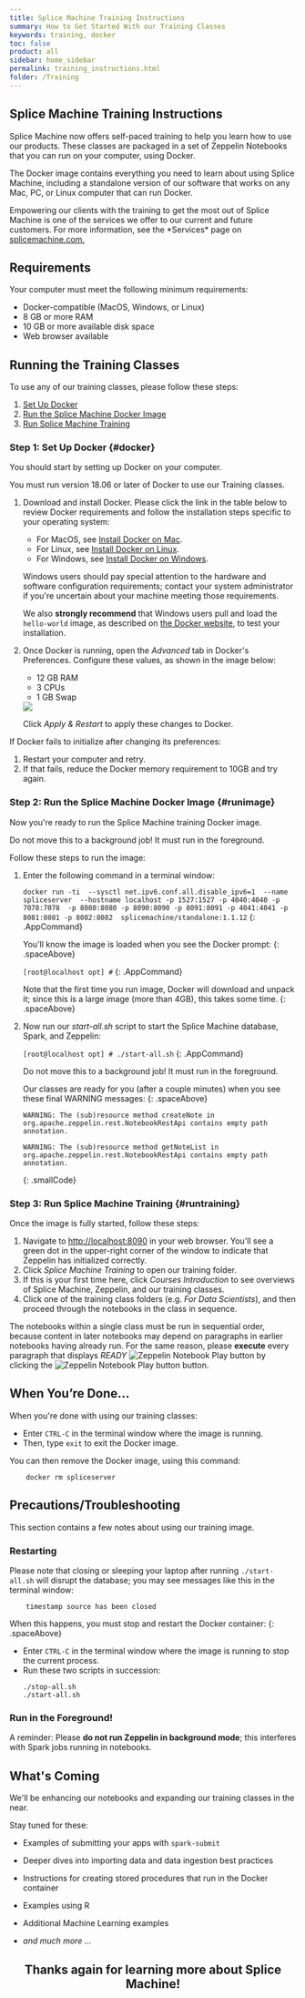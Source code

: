 ```yaml
---
title: Splice Machine Training Instructions
summary: How to Get Started With our Training Classes
keywords: training, docker
toc: false
product: all
sidebar: home_sidebar
permalink: training_instructions.html
folder: /Training
---
```

<section>
<div class="TopicContent" data-swiftype-index="true" markdown="1">

# Splice Machine Training Instructions
Splice Machine now offers self-paced training to help you learn how to use our products. These classes are packaged in a set of Zeppelin Notebooks that you can run on your computer, using Docker.

The Docker image contains everything you need to learn about using Splice Machine, including a standalone version of our software that works on any Mac, PC, or Linux computer that can run Docker.

<p class="noteIcon" markdown="1">Empowering our clients with the training to get the most out of Splice Machine is one of the services we offer to our current and future customers. For more information, see the *Services* page on <a href="https://www.splicemachine.com/services/" target="_blank">splicemachine.com.</a></p>

## Requirements
Your computer must meet the following minimum requirements:
* Docker-compatible (MacOS, Windows, or Linux)
* 8 GB or more RAM
* 10 GB or more available disk space
* Web browser available

## Running the Training Classes
To use any of our training classes, please follow these steps:

1. [Set Up Docker](#docker)
2. [Run the Splice Machine Docker Image](#runimage)
3. [Run Splice Machine Training](#runtraining)

### Step 1: Set Up Docker  {#docker}
You should start by setting up Docker on your computer.
<p class="noteNote">You must run version 18.06 or later of Docker to use our Training classes.</p>

1.  Download and install Docker. Please click the link in the table below to review Docker requirements and follow the installation steps specific to your operating system:

    * For MacOS, see <a href="https://docs.docker.com/docker-for-mac/install/" target="_blank">Install Docker on Mac</a>.<br />
    * For Linux, see <a href="https://docs.docker.com/install/linux/ubuntu/" target="_blank">Install Docker on Linux</a>.<br />
    * For Windows, see <a href="https://docs.docker.com/docker-for-windows/install/" target="_blank">Install Docker on Windows</a>.
    <div class="noteIcon">
        <p>Windows users should pay special attention to the hardware and software configuration requirements; contact your system administrator if you're uncertain about your machine meeting those requirements.</p>
        <p>We also <strong>strongly recommend</strong> that Windows users pull and load the <code>hello-world</code> image, as described on <a href="https://docs.docker.com/docker-for-windows/#test-your-installation" target="_blank">the Docker website</a>, to test your installation.</p>
    </div>

2. Once Docker is running, open the *Advanced* tab in Docker's Preferences. Configure these values, as shown in the image below:
   * 12 GB RAM
   * 3 CPUs
   * 1 GB Swap

   <img class="zepfithalfwidth" src="images/dockerprefs.png">

   Click *Apply & Restart* to apply these changes to Docker.

If Docker fails to initialize after changing its preferences:
1. Restart your computer and retry.
2. If that fails, reduce the Docker memory requirement to 10GB and try again.

### Step 2: Run the Splice Machine Docker Image  {#runimage}
Now you're ready to run the Splice Machine training Docker image.
<p class="noteIcon">Do not move this to a background job! It must run in the foreground.</p>

Follow these steps to run the image:

1. Enter the following command in a terminal window:

    `docker run -ti  --sysctl net.ipv6.conf.all.disable_ipv6=1  --name spliceserver  --hostname localhost -p 1527:1527 -p 4040:4040 -p 7078:7078  -p 8080:8080 -p 8090:8090 -p 8091:8091 -p 4041:4041 -p 8081:8081 -p 8082:8082  splicemachine/standalone:1.1.12`
    {: .AppCommand}

    You'll know the image is loaded when you see the Docker prompt:
    {: .spaceAbove}

    `[root@localhost opt] #`
    {: .AppCommand}

    Note that the first time you run image, Docker will download and unpack it; since this is a large image (more than 4GB), this takes some time.
    {: .spaceAbove}

2. Now run our *start-all.sh* script to start the Splice Machine database, Spark, and Zeppelin:

    `[root@localhost opt] # ./start-all.sh`
    {: .AppCommand}

    <p class="noteIcon">Do not move this to a background job! It must run in the foreground.</p>

   Our classes are ready for you (after a couple minutes) when you see these final WARNING messages:
   {: .spaceAbove}
    ```
    WARNING: The (sub)resource method createNote in org.apache.zeppelin.rest.NotebookRestApi contains empty path annotation.

	WARNING: The (sub)resource method getNoteList in org.apache.zeppelin.rest.NotebookRestApi contains empty path annotation.
    ```
    {: .smallCode}


### Step 3: Run Splice Machine Training  {#runtraining}

Once the image is fully started, follow these steps:

1. Navigate to [http://localhost:8090](http://localhost:8090) in your web browser. You'll see a green dot in the upper-right corner of the window to indicate that Zeppelin has initialized correctly.
2. Click *Splice Machine Training* to open our training folder.
3. If this is your first time here, click *Courses Introduction* to see overviews of Splice Machine, Zeppelin, and our training classes.
4. Click one of the training class folders (e.g. *For Data Scientists*), and then proceed through the notebooks in the class in sequence.

<p class="noteIcon">The notebooks within a single class must be run in sequential order, because content in later notebooks may depend on paragraphs in earlier notebooks having already run. For the same reason, please <strong>execute</strong> every paragraph that displays <em>READY</em> <img class="zepinline" src="images/zepPlayIcon.png" alt="Zeppelin Notebook Play button"> by clicking the <img class="zepinline" src="images/zepPlayIcon.png" alt="Zeppelin Notebook Play button"> button.</p>



## When You’re Done...
When you're done with using our training classes:
* Enter `CTRL-C` in the terminal window where the image is running.
* Then, type `exit` to exit the Docker image.

You can then remove the Docker image, using this command:
```
    docker rm spliceserver
```

## Precautions/Troubleshooting
This section contains a few notes about using our training image.

### Restarting
Please note that closing or sleeping your laptop after running `./start-all.sh` will disrupt the database; you may see messages like this in the terminal window:
```
    timestamp source has been closed
```

When this happens, you must stop and restart the Docker container:
{: .spaceAbove}

* Enter `CTRL-C` in the terminal window where the image is running to stop the current process.
* Run these two scripts in succession:
  ```
  ./stop-all.sh
  ./start-all.sh
  ```

### Run in the Foreground!
A reminder: Please __do not run Zeppelin in background mode__; this interferes with Spark jobs running in notebooks.

## What's Coming
We'll be enhancing our notebooks and expanding our training classes in the near.

Stay tuned for these:

* Examples of submitting your apps with `spark-submit`
* Deeper dives into importing data and data ingestion best practices
* Instructions for creating stored procedures that run in the Docker container
* Examples using R
* Additional Machine Learning examples

* *and much more ...*


<div style="margin=auto; width=100%; text-align:center">
<h2>Thanks again for learning more about Splice Machine!</h2>
</div>


</div>
</section>
